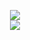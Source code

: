 <p align="center">
  <img src="https://github-readme-stats.vercel.app/api?username=Sklyvan&show_icons=true&theme=react" />
  <br>
  <img src="https://github-readme-stats.vercel.app/api/pin/?username=Sklyvan&repo=Minerva" />
</p>

